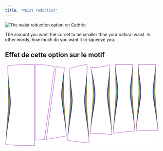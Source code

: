 ```yaml
---
title: "Waist reduction"
---
```


![The waist reduction option on Cathrin](./waistreduction.svg)

The amount you want the corset to be smaller than your natural waist. In other words, how much do you want it to squeeze you.

## Effet de cette option sur le motif

![This image shows the effect of this option by superimposing several variants that have a different value for this option](cathrin_waistreduction_sample.svg "Effect of this option on the pattern")
